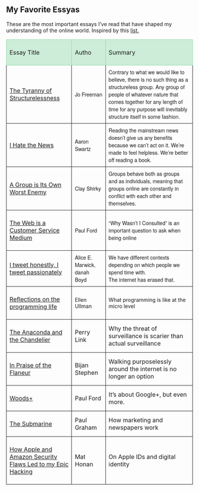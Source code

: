 ## My Favorite Essyas

These are the most important essays I’ve read that have shaped my understanding of the online world. 
Inspired by this [list.](https://www.notion.so/b64d5144c7cc4c7a991119eff4588428?v=4c2dba4120a644768db4a0d42839f491)

<div>

<table style="border-collapse: collapse; min-width: 100%;"><colgroup><col style="width: 274px;"><col style="width: 130px;"><col style="width: 763px;"></colgroup>

<tbody>

<tr>

<td style="border: 1px solid rgb(140, 214, 165); background-color: rgb(205, 237, 216); width: 274px; padding: 8px;">

Essay Title

</td>

<td style="border: 1px solid rgb(140, 214, 165); background-color: rgb(205, 237, 216); width: 130px; padding: 8px;">

Autho

</td>

<td style="border: 1px solid rgb(140, 214, 165); background-color: rgb(205, 237, 216); width: 763px; padding: 8px;">
Summary

</td>

</tr>

<tr>

<td style="width: 274px; padding: 8px; border: 1px solid;">

[The Tyranny of Structurelessness](https://www.jofreeman.com/joreen/tyranny.htm)

</td>

<td style="width: 130px; padding: 8px; border: 1px solid;">

<div><font style="font-size: 14px;" face="Helvetica Neue">Jo Freeman</font></div>

</td>

<td style="width: 763px; padding: 8px; border: 1px solid;">

<div><font style="font-size: 14px;" face="Helvetica Neue">Contrary to what we would like to believe, there is no such thing as a structureless group. Any group of people of whatever nature that comes together for any length of time for any purpose will inevitably structure itself in some fashion.</font></div>

</td>

</tr>

<tr>

<td style="width: 274px; padding: 8px; border: 1px solid;">

[I Hate the News](http://www.aaronsw.com/weblog/hatethenews)

</td>

<td style="width: 130px; padding: 8px; border: 1px solid;">

<div><font style="font-size: 14px;" face="Helvetica Neue">Aaron Swartz</font></div>

</td>

<td style="width: 763px; padding: 8px; border: 1px solid;">

<div><font style="font-size: 14px;" face="Helvetica Neue">Reading the mainstream news doesn’t give us any benefits because we can’t act on it. We’re made to feel helpless. We’re better off reading a book. </font></div>

</td>

</tr>

<tr>

<td style="width: 274px; padding: 8px; border: 1px solid;">

[A Group is Its Own Worst Enemy](https://www.gwern.net/docs/technology/2005-shirky-agroupisitsownworstenemy.pdf)

</td>

<td style="width: 130px; padding: 8px; border: 1px solid;">

<div><font style="font-size: 14px;" face="Helvetica Neue">Clay Shirky</font></div>

</td>

<td style="width: 763px; padding: 8px; border: 1px solid;">

<div><font style="font-size: 14px;" face="Helvetica Neue">Groups behave both as groups and as individuals, meaning that groups online are constantly in conflict with each other and themselves. </font></div>

</td>

</tr>

<tr>

<td style="width: 274px; padding: 8px; border: 1px solid;">

[The Web is a Customer Service Medium</font>](https://www.ftrain.com/wwic)

</td>

<td style="width: 130px; padding: 8px; border: 1px solid;">

<div><font style="font-size: 14px;" face="Helvetica Neue">Paul Ford</font></div>

</td>

<td style="width: 763px; padding: 8px; border: 1px solid;">

<div><font style="font-size: 14px;" face="Helvetica Neue">“Why Wasn’t I Consulted” is an important question to ask when being online</font></div>

</td>

</tr>

<tr>

<td style="width: 274px; padding: 8px; border: 1px solid;">

[I tweet honestly, I tweet passionately](http://educ333b.pbworks.com/w/file/fetch/53249911/marwick_boyd_twitter_nms.pdf)

</td>

<td style="width: 130px; padding: 8px; border: 1px solid;">

<div><font style="font-size: 14px;"><font face="Helvetica Neue">Alice E. Marwick, danah </font><font face="Helvetica Neue">Boyd</font></font></div>

</td>

<td style="width: 763px; padding: 8px; border: 1px solid;">

<div><font style="font-size: 14px;" face="Helvetica Neue">We have different contexts depending on which people we spend time with. </font></div>

<div><font style="font-size: 14px;" face="Helvetica Neue">The internet has erased that. </font></div>

</td>

</tr>

<tr>

<td style="width: 274px; padding: 8px; border: 1px solid;">

[Reflections on the programming life](http://gandt.blogs.brynmawr.edu/files/2009/03/ullman.pdf)

</td>

<td style="width: 130px; padding: 8px; border: 1px solid;">

<div><font style="font-size: 14px;">Ellen Ullman</font></div>

</td>

<td style="width: 763px; padding: 8px; border: 1px solid;">

<div><font style="font-size: 14px;">What programming is like at the micro level</font></div>

</td>

</tr>

<tr>

<td style="width: 274px; padding: 8px; border: 1px solid;">

[The Anaconda and the Chandelier](https://www.chinafile.com/library/nyrb-china-archive/china-anaconda-chandelier)

</td>

<td style="width: 130px; padding: 8px; border: 1px solid;">

<div>Perry Link</div>

</td>

<td style="width: 763px; padding: 8px; border: 1px solid;">

<div>Why the threat of surveillance is scarier than actual surveillance</div>

</td>

</tr>

<tr>

<td style="width: 274px; padding: 8px; border: 1px solid;">

[In Praise of the Flaneur](https://www.theparisreview.org/blog/2013/10/17/in-praise-of-the-flaneur/)

</td>

<td style="width: 130px; padding: 8px; border: 1px solid;">

<div>Bijan Stephen</div>

</td>

<td style="width: 763px; padding: 8px; border: 1px solid;">

<div>Walking purposelessly around the internet is no longer an option</div>

</td>

</tr>

<tr>

<td style="width: 274px; padding: 8px; border: 1px solid;">

[Woods+](https://www.ftrain.com/woods-plus)

</td>

<td style="width: 130px; padding: 8px; border: 1px solid;">

<div>Paul Ford</div>

</td>

<td style="width: 763px; padding: 8px; border: 1px solid;">

<div>It’s about Google+, but even more. </div>

</td>

</tr>

<tr>

<td style="width: 274px; padding: 8px; border: 1px solid;">

[The Submarine](http://www.paulgraham.com/submarine.html)

</td>

<td style="width: 130px; padding: 8px; border: 1px solid;">

<div>Paul Graham</div>

</td>

<td style="width: 763px; padding: 8px; border: 1px solid;">

<div>How marketing and newspapers work</div>

</td>

</tr>

<tr>

<td style="width: 274px; padding: 8px; border: 1px solid;">

[How Apple and Amazon Security Flaws Led to my Epic Hacking](https://www.wired.com/2012/08/apple-amazon-mat-honan-hacking/)

</td>

<td style="width: 130px; padding: 8px; border: 1px solid;">

<div>Mat Honan</div>

</td>

<td style="width: 763px; padding: 8px; border: 1px solid;">

<div>On Apple IDs and digital identity</div>

</td>

</tr>

</tbody>

</table>

</div>
